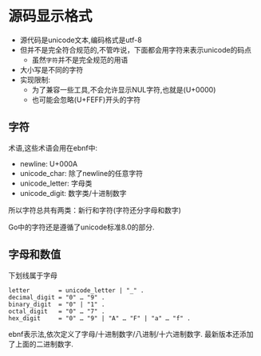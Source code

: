 # 源码显示格式

- 源代码是unicode文本,编码格式是utf-8
- 但并不是完全符合规范的,不管咋说，下面都会用字符来表示unicode的码点
  - 虽然`字符`并不是完全规范的用语
- 大小写是不同的字符
- 实现限制:
  - 为了兼容一些工具,不会允许显示NUL字符,也就是(U+0000)
  - 也可能会忽略(U+FEFF)开头的字符

## 字符

术语,这些术语会用在ebnf中:

- newline: U+000A
- unicode_char: 除了newline的任意字符
- unicode_letter: 字母类
- unicode_digit: 数字类/十进制数字

所以字符总共有两类：新行和字符(字符还分字母和数字)

Go中的字符还是遵循了unicode标准8.0的部分.

## 字母和数值

下划线属于字母

    letter        = unicode_letter | "_" .  
    decimal_digit = "0" … "9" .  
    binary_digit  = "0" | "1" .
    octal_digit   = "0" … "7" .  
    hex_digit     = "0" … "9" | "A" … "F" | "a" … "f" .

ebnf表示法,依次定义了字母/十进制数字/八进制/十六进制数字.
最新版本还添加了上面的二进制数字.
